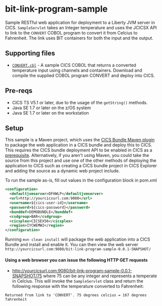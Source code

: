# bit-link-program-sample

Sample RESTful web application for deployment to a Liberty JVM server in CICS. `SampleServlet` takes an Integer temperature and uses the JCICSX API to link to the `CONVERT` COBOL program to convert it from Celcius to Fahrenheit. The link uses BIT containers for both the input and the output. 


## Supporting files
* [`CONVERT.cbl`](src/main/cobol/CONVERT.cbl) - A sample CICS COBOL that returns a converted temperature input using channels and containers.
Download and compile the supplied COBOL program CONVERT and deploy into CICS.


## Pre-reqs

* CICS TS V5.1 or later, due to the usage of the `getString()` methods.
* Java SE 1.7 or later on the z/OS system
* Java SE 1.7 or later on the workstation


## Setup

This sample is a Maven project, which uses the [CICS Bundle Maven plugin](https://github.com/IBM/cics-bundle-maven) to package the web application in a CICS bundle and deploy this to CICS. This requires the CICS bundle deployment API to be enabled in CICS as a [prerequisite](https://www.ibm.com/support/knowledgecenter/en/SSGMCP_5.6.0/configuring/cmci/config-bundle-api.html). Alternatively, if you aren't using Maven, you could take the source from this project and use one of the other methods of deploying the application to CICS such as creating a CICS bundle project in CICS Explorer and adding the source as a dynamic web project include. 

To run the sample as-is, fill out values in the configuration block in pom.xml
   ```xml
   <configuration>
     <defaultjvmserver>DFHWLP</defaultjvmserver>
     <url>http://yourcicsurl.com:9080</url>
     <username>${cics-user-id}</username>
     <password>${cics-password}</password>
     <bunddef>DEMOBUNDLE</bunddef>
     <csdgroup>BAR</csdgroup>
     <cicsplex>CICSEX56</cicsplex>
     <region>IYCWEMW2</region>
   </configuration>
   ```
Running `mvn clean install` will package the web application into a CICS Bundle and install and enable it. 
You can then view the web server `http://yourcicsurl.com:9080/bit-link-program-sample-0.0.1-SNAPSHOT/`

#### Using a web browser you can issue the following HTTP GET requests

* http://yourcicsurl.com:9080/bit-link-program-sample-0.0.1-SNAPSHOT/75
where 75 can be any integer and represents a temperate in Celcius. 
This will invoke the `SampleServlet` class and return the following response with the temperature converted to Fahrenheit:

`Returned from link to 'CONVERT'. 75 degrees celcius = 167 degrees fahrenheit`

